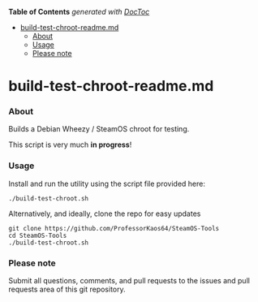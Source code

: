 <!-- START doctoc generated TOC please keep comment here to allow auto update -->
<!-- DON'T EDIT THIS SECTION, INSTEAD RE-RUN doctoc TO UPDATE -->
**Table of Contents**  *generated with [DocToc](https://github.com/thlorenz/doctoc)*

- [build-test-chroot-readme.md](#build-test-chroot-readmemd)
    - [About](#about)
    - [Usage](#usage)
    - [Please note](#please-note)

<!-- END doctoc generated TOC please keep comment here to allow auto update -->

# build-test-chroot-readme.md

### About
Builds a Debian Wheezy / SteamOS chroot for testing. 

This script is very much **in progress**! 
 
### Usage

Install and run the utility using the script file provided here:
```
./build-test-chroot.sh
```

Alternatively, and ideally, clone the repo for easy updates
```
git clone https://github.com/ProfessorKaos64/SteamOS-Tools
cd SteamOS-Tools
./build-test-chroot.sh
```

### Please note

Submit all questions, comments, and pull requests to the issues and pull requests area of this git repository.
